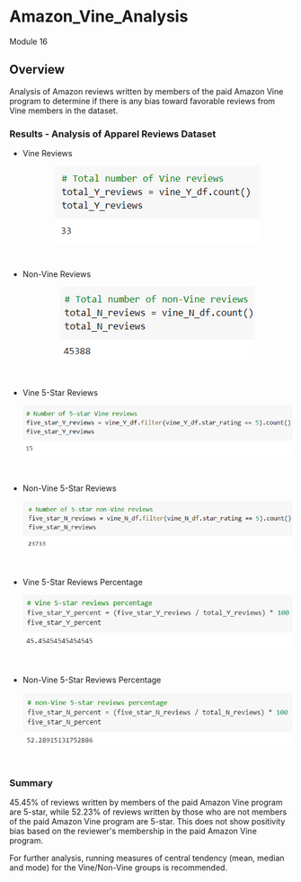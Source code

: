 # Amazon_Vine_Analysis
Module 16

## Overview
Analysis of Amazon reviews written by members of the paid Amazon Vine program to determine if there is any bias toward favorable reviews from Vine members in the dataset.

### Results - Analysis of Apparel Reviews Dataset

- Vine Reviews <p align="center">
    <img src="https://github.com/HollyC13/Amazon_Vine_Analysis/blob/86ca31be6507ffe6df6541631db00267e5b14903/Resources/TotalYReviews.png"> 
</p>

<br>

- Non-Vine Reviews <p align="center">
    <img src="https://github.com/HollyC13/Amazon_Vine_Analysis/blob/86ca31be6507ffe6df6541631db00267e5b14903/Resources/TotalNReviews.png"> 
</p>

<br>

- Vine 5-Star Reviews <p align="center">
    <img src="https://github.com/HollyC13/Amazon_Vine_Analysis/blob/86ca31be6507ffe6df6541631db00267e5b14903/Resources/StarYReviews.png"> 
</p>

<br>

- Non-Vine 5-Star Reviews <p align="center">
    <img src="https://github.com/HollyC13/Amazon_Vine_Analysis/blob/86ca31be6507ffe6df6541631db00267e5b14903/Resources/StarNReviews.png"> 
</p>

<br>

- Vine 5-Star Reviews Percentage <p align="center">
    <img src="https://github.com/HollyC13/Amazon_Vine_Analysis/blob/86ca31be6507ffe6df6541631db00267e5b14903/Resources/StarYPercent.png"> 
</p>

<br>

- Non-Vine 5-Star Reviews Percentage <p align="center">
    <img src="https://github.com/HollyC13/Amazon_Vine_Analysis/blob/86ca31be6507ffe6df6541631db00267e5b14903/Resources/StarNPercent.png"> 
</p>

<br>

### Summary
45.45% of reviews written by members of the paid Amazon Vine program are 5-star, while 52.23% of reviews written by those who are not members of the paid Amazon Vine program are 5-star.  This does not show positivity bias based on the reviewer's membership in the paid Amazon Vine program.

For further analysis, running measures of central tendency (mean, median and mode) for the Vine/Non-Vine groups is recommended.
